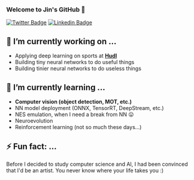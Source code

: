 ### Welcome to Jin's GitHub 👋

[![Twitter Badge](https://img.shields.io/badge/-Twitter-1877f2?style=flat-square&logo=twitter&logoColor=white&link=https://twitter.com/jinyeom95/)](https://twitter.com/jinyeom95/)
[![Linkedin Badge](https://img.shields.io/badge/-LinkedIn-blue?style=flat-square&logo=Linkedin&logoColor=white&link=https://www.linkedin.com/in/jin-yeom-510157125/)](https://www.linkedin.com/in/jin-yeom-510157125/)


<!--
**jinyeom/jinyeom** is a ✨ _special_ ✨ repository because its `README.md` (this file) appears on your GitHub profile.

Here are some ideas to get you started:

- 🔭 I’m currently working on ...
- 🌱 I’m currently learning ...
- 👯 I’m looking to collaborate on ...
- 🤔 I’m looking for help with ...
- 💬 Ask me about ...
- 📫 How to reach me: ...
- 😄 Pronouns: ...
- ⚡ Fun fact: ...
-->

## 🔭 I’m currently working on ...
- Applying deep learning on sports at **[Hudl](https://www.hudl.com/)**
- Building tiny neural networks to do useful things
- Building tinier neural networks to do useless things

## 🌱 I’m currently learning ...
- **Computer vision (object detection, MOT, etc.)**
- NN model deployment (ONNX, TensorRT, DeepStream, etc.)
- NES emulation, when I need a break from NN 😛
- Neuroevolution
- Reinforcement learning (not so much these days...)

## ⚡ Fun fact: ...
Before I decided to study computer science and AI, I had been convinced that I'd be an artist. You never know where your life takes you :)
